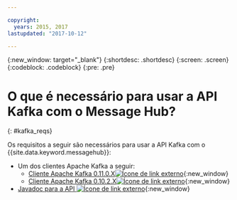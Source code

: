 ```yaml
---

copyright:
  years: 2015, 2017
lastupdated: "2017-10-12"

---
```


{:new_window: target="_blank"}
{:shortdesc: .shortdesc}
{:screen: .screen}
{:codeblock: .codeblock}
{:pre: .pre}

# O que é necessário para usar a API Kafka com o Message Hub?
{: #kafka_reqs}

Os requisitos a seguir são necessários para usar a API Kafka com o {{site.data.keyword.messagehub}}:

* Um dos clientes Apache Kafka a seguir:
	* [Cliente
Apache Kafka 0.11.0.X![Ícone de link externo](../../icons/launch-glyph.svg "Ícone de link externo")](https://www.apache.org/dyn/closer.cgi?path=/kafka/0.11.0.1/kafka_2.11-0.11.0.1.tgz){:new_window}
	* [Cliente Apache Kafka 0.10.2.X![Ícone de link externo](../../icons/launch-glyph.svg "Ícone de link externo")](https://www.apache.org/dyn/closer.cgi?path=/kafka/0.10.2.1/kafka_2.11-0.10.2.1.tgz){:new_window} 
* [Javadoc para a API
![Ícone de link externo](../../icons/launch-glyph.svg "Ícone de link externo")](http://kafka.apache.org/0102/javadoc/index.html){:new_window} 

